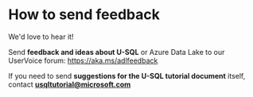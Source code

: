 # How to send feedback

We'd love to hear it!

Send **feedback and ideas about U-SQL** or Azure Data Lake to our UserVoice forum: https://aka.ms/adlfeedback

If you need to send **suggestions for the U-SQL tutorial document** itself, contact [**usqltutorial@microsoft.com**](mailto:usqltutorial@microsoft.com)



